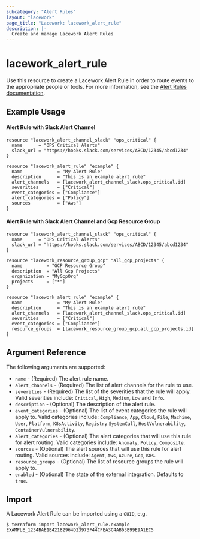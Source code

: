 ```yaml
---
subcategory: "Alert Rules"
layout: "lacework"
page_title: "Lacework: lacework_alert_rule"
description: |-
  Create and manage Lacework Alert Rules
---
```


# lacework\_alert\_rule

Use this resource to create a Lacework Alert Rule in order to route events to the appropriate people or tools.
For more information, see the [Alert Rules documentation](https://support.lacework.com/hc/en-us/articles/360042236733-Alert-Rules).

## Example Usage

#### Alert Rule with Slack Alert Channel
```hcl
resource "lacework_alert_channel_slack" "ops_critical" {
  name      = "OPS Critical Alerts"
  slack_url = "https://hooks.slack.com/services/ABCD/12345/abcd1234"
}

resource "lacework_alert_rule" "example" {
  name             = "My Alert Rule"
  description      = "This is an example alert rule"
  alert_channels   = [lacework_alert_channel_slack.ops_critical.id]
  severities       = ["Critical"]
  event_categories = ["Compliance"]
  alert_categories = ["Policy"]
  sources          = ["Aws"]
}
```

#### Alert Rule with Slack Alert Channel and Gcp Resource Group
```hcl
resource "lacework_alert_channel_slack" "ops_critical" {
  name      = "OPS Critical Alerts"
  slack_url = "https://hooks.slack.com/services/ABCD/12345/abcd1234"
}

resource "lacework_resource_group_gcp" "all_gcp_projects" {
  name         = "GCP Resource Group"
  description  = "All Gcp Projects"
  organization = "MyGcpOrg"
  projects     = ["*"]
}

resource "lacework_alert_rule" "example" {
  name             = "My Alert Rule"
  description      = "This is an example alert rule"
  alert_channels   = [lacework_alert_channel_slack.ops_critical.id]
  severities       = ["Critical"]
  event_categories = ["Compliance"]
  resource_groups  = [lacework_resource_group_gcp.all_gcp_projects.id]
}
```

## Argument Reference

The following arguments are supported:

* `name` - (Required) The alert rule name.
* `alert_channels` - (Required) The list of alert channels for the rule to use.
* `severities` - (Required) The list of the severities that the rule will apply. Valid severities include: 
  `Critical`, `High`, `Medium`, `Low` and `Info`.
* `description` - (Optional) The description of the alert rule.
* `event_categories` - (Optional) The list of event categories the rule will apply to. Valid categories include:
  `Compliance`, `App`, `Cloud`, `File`, `Machine`, `User`, `Platform`, `K8sActivity`, `Registry` `SystemCall`,
`HostVulnerability`, `ContainerVulnerability`.
* `alert_categories` - (Optional) The alert categories that will use this rule for alert routing. Valid categories include:
  `Anomaly`, `Policy`, `Composite`.
* `sources` - (Optional) The alert sources that will use this rule for alert routing. Valid sources include:
  `Agent`, `Aws`, `Azure`, `Gcp`, `K8s`.
* `resource_groups` - (Optional) The list of resource groups the rule will apply to.
* `enabled` - (Optional) The state of the external integration. Defaults to `true`.

## Import

A Lacework Alert Rule can be imported using a `GUID`, e.g.

```
$ terraform import lacework_alert_rule.example EXAMPLE_1234BAE1E42182964D23973F44CFEA3C4AB63B99E9A1EC5
```
